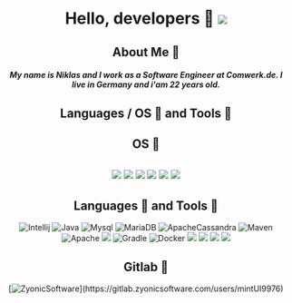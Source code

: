 <div align="center">
  
# Hello, developers 🥰 ![](https://komarev.com/ghpvc/?username=mintUI9976&style=flat-square&color=blueviolet) 

## About Me 📣
##### My name is Niklas and I work as a Software Engineer at Comwerk.de. I live in Germany and i'am 22 years old.
  
## Languages / OS 🚩 and Tools 🔨
## OS 🏴󠁮󠁧󠁯󠁳󠁿
![](https://img.shields.io/badge/-Windows-blue?style=flat-square&logo=windows&logoColor=white) ![](https://img.shields.io/badge/-Ubuntu-purple?style=flat-square&logo=ubuntu&logoColor=white) ![](https://img.shields.io/badge/-Zorin-blue?style=flat-square&logo=zorin&logoColor=white) ![](https://img.shields.io/badge/-Debian-red?style=flat-square&logo=Debian&logoColor=white) ![](https://img.shields.io/badge/-Alpine-blue?style=flat-square&logo=Alpine-Linux&logoColor=white) ![](https://img.shields.io/badge/-Deepin-blue?style=flat-square&logo=Deepin&logoColor=white)
---------------------------------------------------------
## Languages 🏴󠁮󠁧󠁯󠁳󠁿 and Tools 🔨

![Intellij](https://img.shields.io/badge/EDITOR-Intellij-blue?style=flat-square&logo=intellij-idea&logoColor=white)
![Java](https://img.shields.io/badge/CODE-Java-red?style=flat-square&logo=java&logoColor=white) ![Mysql](https://img.shields.io/badge/TOOLS-MySQL-yellow?style=flat-square&logo=mysql&logoColor=white) ![MariaDB](https://img.shields.io/badge/TOOLS-MariaDB-yellow?style=flat-square&logo=MariaDB&logoColor=white) ![ApacheCassandra](https://img.shields.io/badge/TOOLS-ApacheCassandra-yellow?style=flat-square&logo=ApacheCassandra&logoColor=white) ![Maven](https://img.shields.io/badge/TOOLS-Maven-yellow?style=flat-square&logo=apache-maven&logoColor=white) ![Apache](https://img.shields.io/badge/TOOLS-Apache-red?style=flat-square&logo=apache-maven&logoColor=white)
![](https://img.shields.io/badge/TOOLS-Nginx-green?style=flat-square&logo=Nginx&logoColor=white)
![Gradle](https://img.shields.io/badge/TOOLS-Gradle-blue?style=flat-square&logo=gradle&logoColor=white) ![Docker](https://img.shields.io/badge/TOOLS-Docker-blue?style=flat-square&logo=Docker&logoColor=white) ![](https://img.shields.io/badge/TOOLS-PHP-purple?style=flat-square&logo=PHP&logoColor=white)
![](https://img.shields.io/badge/FRAMEWORK-Laravel-red?style=flat-square&logo=Laravel&logoColor=white)
![](https://img.shields.io/badge/FRAMEWORK-Spring-green?style=flat-square&logo=Spring&logoColor=white)
![](https://img.shields.io/badge/STYLEESHEETS-Google-white?style=flat-square&logo=Google&logoColor=white)
## Gitlab 🔨
[![ZyonicSoftware](https://img.shields.io/badge/-ZyonicSoftware-red?style=flat-square&logo=gitlab&logoColor=white "https://gitlab.zyonicsoftware.com/users/mintUI9976")](https://gitlab.zyonicsoftware.com/users/mintUI9976)
  
</div>




